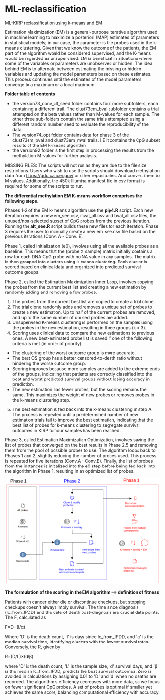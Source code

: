 # ML-reclassification
ML-KIRP reclassification using k-means and EM

Estimation Maximization (EM) is a general-purpose iterative algorithm used in machine learning to maximize a posteriori (MAP) estimates of parameters in statistical models; in our case, the parameter is the probes used in the k-means clustering. Given that we know the outcome of the patients, the EM part of the algorithm would be considered supervised, and the K-means would be regarded as unsupervised. EM is beneficial in situations where some of the variables or parameters are unobserved or hidden. The idea behind EM is to alternate between estimating the missing or hidden variables and updating the model parameters based on these estimates. This process continues until the estimates of the model parameters converge to a maximum or a local maximum.


**Folder table of contents**

- the version73_conv_alt_seed folder contains four more subfolders, each containing a different trail. The clust73em_bval subfolder contains a trial attempted on the beta values rather than M-values for each sample. The other three sub-folders contain the same trials attempted using a different random number seed to evaluate the reproducibility of the data.
- The version74_opt folder contains data for phase 3 of the  clust73em_bval and clust73em_mval trails. I.E it contains the CpG subset results of the EM k-means algorithm
- the version92 folder is the first step in processing the results from the methylation M-values for further analysis.

MISSING FILES: The scripts will not run as they are due to the file size restrictions. Users who wish to use the scripts should download methylation data from https://gdc.cancer.gov/ or other repositories. And convert them to M values. Additionally, the 450k Illumina manifest file in csv format is required for some of the scripts to run. 

**The differential methylation EM K-means workflow comprises the following steps.**

Phases 1-2 of the EM k-means algorithm use the **pip4.R** script. Each new iteration requires a new em_see.csv, mval_all.csv and bval_all.csv files, the unused/non-selected subset of CpG probes from the previous iteration. Running the **alt_see.R** script builds these new files for each iteration.
Phase 3 requires the user to manually create a new em_see.csv file based on the previous iterations (Conv. A - Conv. E).

Phase 1, called Initialization (e0), involves using all the available probes as a baseline. This means that the (probe ✕ sample) matrix initially contains a row for each DNA CpG probe with no NA value in any samples. The matrix is then grouped into clusters using k-means clustering. Each cluster is scored based on clinical data and organized into predicted survival outcome groups.

Phase 2, called the Estimation Maximization Inner Loop, involves copying the probes from the current best list and creating a new estimation by randomly adding and removing a few probes. 
1. The probes from the current best list are copied to create a trial clone.
2. The trial clone randomly adds and removes a unique set of probes to create a new estimation. Up to half of the current probes are removed, and up to the same number of unused probes are added.
3. Unsupervised K-means clustering is performed on the samples using the probes in the new estimation, resulting in three groups (k = 3).
4. Scoring uses clinical data to compare the new estimations to previous ones. A new best-estimated probe list is saved if one of the following criteria is met (in order of priority):
 - The clustering of the worst outcome group is more accurate.
 - The best OS group has a better censored-to-death ratio without hindering the worse outcome group.
 - Scoring improves because more samples are added to the extreme ends of the groups, indicating that patients are correctly classified into the best and worst predicted survival groups without losing accuracy in prediction.
 - The new estimation has fewer probes, but the scoring remains the same. This maximizes the weight of new probes or removes probes in the k-means clustering step.
5. The best estimation is fed back into the k-means clustering in step A. The process is repeated until a predetermined number of new estimation trials fail to improve the best estimation, indicating that the best list of probes for k-means clustering to segregate survival outcomes in KIRP tumour samples has been reached.


Phase 3, called Estimation Maximization Optimization, involves saving the list of probes that converged on the best results in Phase 2.5 and removing them from the pool of possible probes to use. The algorithm loops back to Phases 1 and 2, slightly reducing the number of probes used. This process is repeated for five iterations (Conv.A - Conv.E). Finally, the list of probes from the instances is initialized into the e0 step before being fed back into the algorithm in Phase 1, resulting in an optimized list of probes.


![flowchar](https://github.com/gastonguaysiu/KIRP/blob/main/stage_I_reclassification/ML_flow_KIRP.png?raw=true)



**The formulation of the scoring in the EM algorithm ==> definition of fitness**

Patients with cancer either die or discontinue checkups, but stopping checkups doesn't always imply survival. The time since diagnosis (lc_from_IPDD) and the date of death post-diagnosis are crucial data points. The F, calculated as

F=D−(l/α)

Where 'D' is the death count, 'l' is days since lc_from_IPDD, and 'α' is the median survival time, identifying clusters with the lowest survival rates. Conversely, the R, given by

R=(D/L)×(d/β)

where 'D' is the death count, 'L' is the sample size, 'd' survival days, and 'β' is the median lc_from_IPDD, predicts the best survival outcomes. Zero is avoided in calculations by assigning 0.01 to 'D' and 'd' when no deaths are recorded.
The algorithm's efficiency decreases with more data, so we focus on fewer significant CpG probes. A set of probes is optimal if smaller yet achieves the same score, balancing computational efficiency with accuracy.

